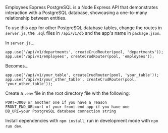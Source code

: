 Employees Express PostgreSQL is a Node Express API that demonstrates interaction
with a PostgreSQL database, showcasing a one-to-many relationship between
entities.

To use this app for other PostgreSQL database tables, change the routes in
`server.js`, the `.sql` files in `/api/v1/db` and the app's name in
`package.json`.

In `server.js`...

```
app.use('/api/v1/departments', createCrudRouter(pool, 'departments'));
app.use('/api/v1/employees', createCrudRouter(pool, 'employees'));
```

Becomes...

```
app.use('/api/v1/your_table', createCrudRouter(pool, 'your_table'));
app.use('/api/v1/your_other_table', createCrudRouter(pool, 'your_other_table'));
```

Create a `.env` file in the root directory file with the following:

```
PORT=3000 or another one if you have a reason
FRONT_END_URL=url of your front-end app if you have one
DB_URI=your PostgreSQL database connection string
```

Install dependencies with `npm install`, run in development mode with
`npm run dev`.
